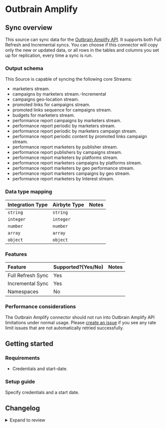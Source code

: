 # Outbrain Amplify

## Sync overview

This source can sync data for the [Outbrain Amplify API](https://amplifyv01.docs.apiary.io/#reference/authentications). It supports both Full Refresh and Incremental syncs. You can choose if this connector will copy only the new or updated data, or all rows in the tables and columns you set up for replication, every time a sync is run.

### Output schema

This Source is capable of syncing the following core Streams:

- marketers stream.
- campaigns by marketers stream.-Incremental
- campaigns geo-location stream.
- promoted links for campaigns stream.
- promoted links sequence for campaigns stream.
- budgets for marketers stream.
- performance report campaigns by marketers stream.
- performance report periodic by marketers stream.
- performance report periodic by marketers campaign stream.
- performance report periodic content by promoted links campaign stream.
- performance report marketers by publisher stream.
- performance report publishers by campaigns stream.
- performance report marketers by platforms stream.
- performance report marketers campaigns by platforms stream.
- performance report marketers by geo performance stream.
- performance report marketers campaigns by geo stream.
- performance report marketers by Interest stream.

### Data type mapping

| Integration Type | Airbyte Type | Notes |
| :--------------- | :----------- | :---- |
| `string`         | `string`     |       |
| `integer`        | `integer`    |       |
| `number`         | `number`     |       |
| `array`          | `array`      |       |
| `object`         | `object`     |       |

### Features

| Feature           | Supported?\(Yes/No\) | Notes |
| :---------------- | :------------------- | :---- |
| Full Refresh Sync | Yes                  |       |
| Incremental Sync  | Yes                  |       |
| Namespaces        | No                   |       |

### Performance considerations

The Outbrain Amplify connector should not run into Outbrain Amplify API limitations under normal usage. Please [create an issue](https://github.com/airbytehq/airbyte/issues) if you see any rate limit issues that are not automatically retried successfully.

## Getting started

### Requirements

- Credentials and start-date.

### Setup guide

Specify credentials and a start date.

## Changelog

<details>
  <summary>Expand to review</summary>

| Version | Date       | Pull Request                                             | Subject                            |
| :------ | :--------- | :------------------------------------------------------- | :--------------------------------- |
| 0.1.20 | 2024-10-29 | [47849](https://github.com/airbytehq/airbyte/pull/47849) | Update dependencies |
| 0.1.19 | 2024-10-28 | [47040](https://github.com/airbytehq/airbyte/pull/47040) | Update dependencies |
| 0.1.18 | 2024-10-12 | [46775](https://github.com/airbytehq/airbyte/pull/46775) | Update dependencies |
| 0.1.17 | 2024-10-05 | [46403](https://github.com/airbytehq/airbyte/pull/46403) | Update dependencies |
| 0.1.16 | 2024-09-28 | [46195](https://github.com/airbytehq/airbyte/pull/46195) | Update dependencies |
| 0.1.15 | 2024-09-21 | [45832](https://github.com/airbytehq/airbyte/pull/45832) | Update dependencies |
| 0.1.14 | 2024-09-14 | [45502](https://github.com/airbytehq/airbyte/pull/45502) | Update dependencies |
| 0.1.13 | 2024-09-07 | [45240](https://github.com/airbytehq/airbyte/pull/45240) | Update dependencies |
| 0.1.12 | 2024-08-31 | [45024](https://github.com/airbytehq/airbyte/pull/45024) | Update dependencies |
| 0.1.11 | 2024-08-24 | [44737](https://github.com/airbytehq/airbyte/pull/44737) | Update dependencies |
| 0.1.10 | 2024-08-17 | [44351](https://github.com/airbytehq/airbyte/pull/44351) | Update dependencies |
| 0.1.9 | 2024-08-10 | [43605](https://github.com/airbytehq/airbyte/pull/43605) | Update dependencies |
| 0.1.8 | 2024-08-03 | [43068](https://github.com/airbytehq/airbyte/pull/43068) | Update dependencies |
| 0.1.7 | 2024-07-27 | [42754](https://github.com/airbytehq/airbyte/pull/42754) | Update dependencies |
| 0.1.6 | 2024-07-20 | [42334](https://github.com/airbytehq/airbyte/pull/42334) | Update dependencies |
| 0.1.5 | 2024-07-13 | [41869](https://github.com/airbytehq/airbyte/pull/41869) | Update dependencies |
| 0.1.4 | 2024-07-10 | [41574](https://github.com/airbytehq/airbyte/pull/41574) | Update dependencies |
| 0.1.3 | 2024-07-08 | [41035](https://github.com/airbytehq/airbyte/pull/41035) | Migrate to poetry |
| 0.1.2 | 2022-08-25 | [15667](https://github.com/airbytehq/airbyte/pull/15667) | Add message when no data available |
| 0.1.1 | 2022-05-30 | [11732](https://github.com/airbytehq/airbyte/pull/11732) | Fix docs |
| 0.1.0 | 2022-05-30 | [11732](https://github.com/airbytehq/airbyte/pull/11732) | Initial Release |

</details>
